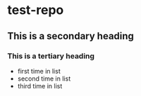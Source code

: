 test-repo
=========

## This is a secondary heading
### This is a tertiary heading

* first time in list
* second time in list
* third time in list



